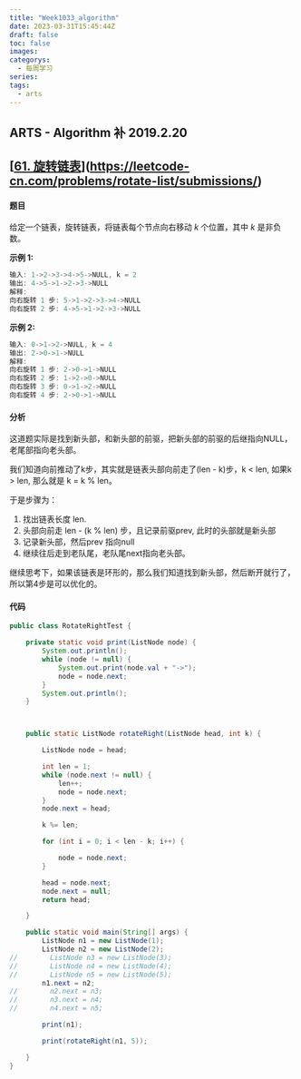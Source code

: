 ```yaml
---
title: "Week1033_algorithm"
date: 2023-03-31T15:45:44Z
draft: false 
toc: false
images:
categorys:
  - 每周学习
series:
tags:
  - arts 
---
```


## ARTS - Algorithm 补 2019.2.20

## [[61. 旋转链表](https://leetcode-cn.com/problems/rotate-list/)](https://leetcode-cn.com/problems/rotate-list/submissions/)

#### 题目

给定一个链表，旋转链表，将链表每个节点向右移动 *k* 个位置，其中 *k* 是非负数。

**示例 1:**

```java
输入: 1->2->3->4->5->NULL, k = 2
输出: 4->5->1->2->3->NULL
解释:
向右旋转 1 步: 5->1->2->3->4->NULL
向右旋转 2 步: 4->5->1->2->3->NULL
```

**示例 2:**

```java
输入: 0->1->2->NULL, k = 4
输出: 2->0->1->NULL
解释:
向右旋转 1 步: 2->0->1->NULL
向右旋转 2 步: 1->2->0->NULL
向右旋转 3 步: 0->1->2->NULL
向右旋转 4 步: 2->0->1->NULL
```



#### 分析

这道题实际是找到新头部，和新头部的前驱，把新头部的前驱的后继指向NULL，老尾部指向老头部。

我们知道向前推动了k步，其实就是链表头部向前走了(len - k)步，k < len,  如果k > len, 那么就是 k = k % len。

于是步骤为：

1. 找出链表长度 len.
2. 头部向前走 len - (k % len) 步，且记录前驱prev, 此时的头部就是新头部
3. 记录新头部，然后prev 指向null
4. 继续往后走到老队尾，老队尾next指向老头部。

继续思考下，如果该链表是环形的，那么我们知道找到新头部，然后断开就行了，所以第4步是可以优化的。



#### 代码

```java
public class RotateRightTest {

    private static void print(ListNode node) {
        System.out.println();
        while (node != null) {
            System.out.print(node.val + "->");
            node = node.next;
        }
        System.out.println();
    }



    public static ListNode rotateRight(ListNode head, int k) {

        ListNode node = head;

        int len = 1;
        while (node.next != null) {
            len++;
            node = node.next;
        }
        node.next = head;

        k %= len;

        for (int i = 0; i < len - k; i++) {

            node = node.next;
        }

        head = node.next;
        node.next = null;
        return head;

    }

    public static void main(String[] args) {
        ListNode n1 = new ListNode(1);
        ListNode n2 = new ListNode(2);
//        ListNode n3 = new ListNode(3);
//        ListNode n4 = new ListNode(4);
//        ListNode n5 = new ListNode(5);
        n1.next = n2;
//        n2.next = n3;
//        n3.next = n4;
//        n4.next = n5;

        print(n1);

        print(rotateRight(n1, 5));

    }
}
```

